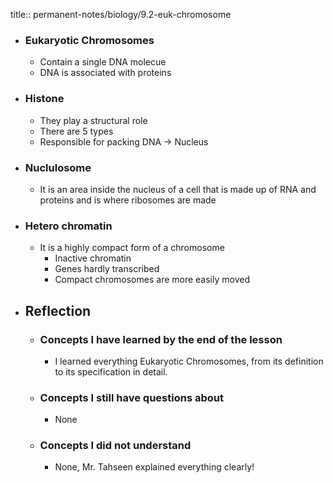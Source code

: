 title:: permanent-notes/biology/9.2-euk-chromosome

- ### Eukaryotic Chromosomes
	- Contain a single DNA molecue
	- DNA is associated with proteins
- ### Histone
	- They play a structural role
	- There are 5 types
	- Responsible for packing DNA -> Nucleus
- ### Nuclulosome
	- It is an area inside the nucleus of a cell that is made up of RNA and proteins and is where ribosomes are made
- ### Hetero chromatin
	- It is a highly compact  form of a chromosome
		- Inactive chromatin
		- Genes hardly transcribed
		- Compact chromosomes are more easily moved
- ## Reflection
	- ### Concepts I have learned by the end of the lesson
		- I learned everything Eukaryotic Chromosomes, from its definition to its specification in detail.
	- ### Concepts I still have questions about
		- None
	- ### Concepts I did not understand
		- None, Mr. Tahseen explained everything clearly!